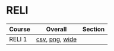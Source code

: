 # RELI

| Course | Overall | Section |
| ------ | ------- | ------- |
| RELI 1 | [csv](https://github.com/UCSD-Historical-Enrollment-Data/2024Fall/blob/main/overall/RELI%201.csv), [png](https://raw.githubusercontent.com/UCSD-Historical-Enrollment-Data/2024Fall/main/plot_overall/RELI%201.png), [wide](https://raw.githubusercontent.com/UCSD-Historical-Enrollment-Data/2024Fall/main/plot_overall_wide/RELI%201.png) |  |
